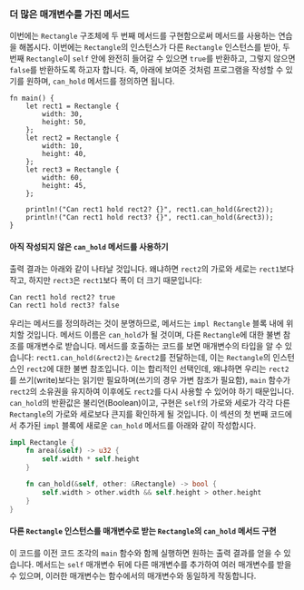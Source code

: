 ### 더 많은 매개변수를 가진 메서드

이번에는 `Rectangle` 구조체에 두 번째 메서드를 구현함으로써 메서드를 사용하는 연습을 해봅시다. 이번에는 `Rectangle`의 인스턴스가 다른 `Rectangle` 인스턴스를 받아, 두 번째 `Rectangle`이 `self` 안에 완전히 들어갈 수 있으면 `true`를 반환하고, 그렇지 않으면 `false`를 반환하도록 하고자 합니다. 즉, 아래에 보여준 것처럼 프로그램을 작성할 수 있기를 원하며, `can_hold` 메서드를 정의하면 됩니다.

```rust,ignore
fn main() {
    let rect1 = Rectangle {
        width: 30,
        height: 50,
    };
    let rect2 = Rectangle {
        width: 10,
        height: 40,
    };
    let rect3 = Rectangle {
        width: 60,
        height: 45,
    };

    println!("Can rect1 hold rect2? {}", rect1.can_hold(&rect2));
    println!("Can rect1 hold rect3? {}", rect1.can_hold(&rect3));
}
```

#### 아직 작성되지 않은 `can_hold` 메서드를 사용하기

출력 결과는 아래와 같이 나타날 것입니다. 왜냐하면 `rect2`의 가로와 세로는 `rect1`보다 작고, 하지만 `rect3`은 `rect1`보다 폭이 더 크기 때문입니다:

```text
Can rect1 hold rect2? true
Can rect1 hold rect3? false
```

우리는 메서드를 정의하려는 것이 분명하므로, 메서드는 `impl Rectangle` 블록 내에 위치할 것입니다. 메서드 이름은 `can_hold`가 될 것이며, 다른 `Rectangle`에 대한 불변 참조를 매개변수로 받습니다. 메서드를 호출하는 코드를 보면 매개변수의 타입을 알 수 있습니다: `rect1.can_hold(&rect2)`는 `&rect2`를 전달하는데, 이는 `Rectangle`의 인스턴스인 `rect2`에 대한 불변 참조입니다. 이는 합리적인 선택인데, 왜냐하면 우리는 `rect2`를 쓰기(write)보다는 읽기만 필요하며(쓰기의 경우 가변 참조가 필요함), `main` 함수가 `rect2`의 소유권을 유지하여 이후에도 `rect2`를 다시 사용할 수 있어야 하기 때문입니다. `can_hold`의 반환값은 불리언(Boolean)이고, 구현은 `self`의 가로와 세로가 각각 다른 `Rectangle`의 가로와 세로보다 큰지를 확인하게 될 것입니다. 이 섹션의 첫 번째 코드에서 추가된 `impl` 블록에 새로운 `can_hold` 메서드를 아래와 같이 작성합시다.

```rust
impl Rectangle {
    fn area(&self) -> u32 {
        self.width * self.height
    }

    fn can_hold(&self, other: &Rectangle) -> bool {
        self.width > other.width && self.height > other.height
    }
}
```

#### 다른 `Rectangle` 인스턴스를 매개변수로 받는 `Rectangle`의 `can_hold` 메서드 구현

이 코드를 이전 코드 조각의 `main` 함수와 함께 실행하면 원하는 출력 결과를 얻을 수 있습니다. 메서드는 `self` 매개변수 뒤에 다른 매개변수를 추가하여 여러 매개변수를 받을 수 있으며, 이러한 매개변수는 함수에서의 매개변수와 동일하게 작동합니다.